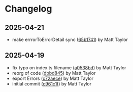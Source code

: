 # Changelog


## 2025-04-21
- make errrorToErrorDetail sync ([65b1741](https://github.com/mjt-engine/error/commit/65b1741f7d636e1392bd3eed43b152e06e8134e1)) by Matt Taylor

## 2025-04-19
- fix typo on index.ts filename ([a0538bd](https://github.com/mjt-engine/error/commit/a0538bdb1cbb12e63cb01df7ff2381fe1d4b7c3f)) by Matt Taylor
- reorg of code ([dbbd845](https://github.com/mjt-engine/error/commit/dbbd845c2d5abcaa0d6b32f727c02b1424afd643)) by Matt Taylor
- export Errors ([c72aece](https://github.com/mjt-engine/error/commit/c72aece47febcb047f6ac72cf1da9122702a261f)) by Matt Taylor
- initial commit ([c961c1f](https://github.com/mjt-engine/error/commit/c961c1f1b97bfec626f735f352c4e68cad0c32bb)) by Matt Taylor
